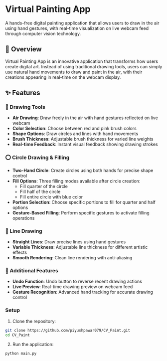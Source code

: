 # Virtual Painting App

A hands-free digital painting application that allows users to draw in the air using hand gestures, with real-time visualization on live webcam feed through computer vision technology.

## 🎯 Overview

Virtual Painting App is an innovative application that transforms how users create digital art. Instead of using traditional drawing tools, users can simply use natural hand movements to draw and paint in the air, with their creations appearing in real-time on the webcam display.

## ✨ Features

### 🎨 Drawing Tools
- **Air Drawing**: Draw freely in the air with hand gestures reflected on live webcam
- **Color Selection**: Choose between red and pink brush colors
- **Shape Options**: Draw circles and lines with hand movements
- **Brush Thickness**: Adjustable brush thickness for varied line weights
- **Real-time Feedback**: Instant visual feedback showing drawing strokes

### ⭕ Circle Drawing & Filling
- **Two-Hand Circle**: Create circles using both hands for precise shape control
- **Fill Options**: Three filling modes available after circle creation:
  - Fill quarter of the circle
  - Fill half of the circle  
  - Fill entire circle with blue color
- **Portion Selection**: Choose specific portions to fill for quarter and half options
- **Gesture-Based Filling**: Perform specific gestures to activate filling operations

### 📏 Line Drawing
- **Straight Lines**: Draw precise lines using hand gestures
- **Variable Thickness**: Adjustable line thickness for different artistic effects
- **Smooth Rendering**: Clean line rendering with anti-aliasing

### 🔄 Additional Features
- **Undo Function**: Undo button to reverse recent drawing actions
- **Live Preview**: Real-time drawing preview on webcam feed
- **Gesture Recognition**: Advanced hand tracking for accurate drawing control

### Setup
1. Clone the repository:
```bash
git clone https://github.com/piyushpawar079/CV_Paint.git
cd CV_Paint
```

2. Run the application:
```bash
python main.py
```
